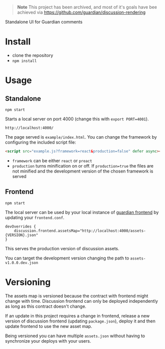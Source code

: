 > **Note**
> This project has been archived, and most of it's goals have bee achieved via https://github.com/guardian/discussion-rendering

Standalone UI for Guardian comments

# Install

- clone the repository
- `npm install`


# Usage

## Standalone

`npm start`

Starts a local server on port 4000 (change this with `export PORT=4001`).

`http://localhost:4000/`

The page served is `example/index.html`. You can change the framework by configuring the included script file:

```html
<script src="example.js?framework=react&production=false" defer async></script>
```

* `framework` can be either `react` or `preact`
* `production` turns minification on or off. If `production=true` the files are not minified and the development version of the chosen framework is served

## Frontend

`npm start`

The local server can be used by your local instance of [guardian frontend](https://github.com/guardian/frontend) by updating your `frontend.conf`.

```
devOverrides {
    discussion.frontend.assetsMap="http://localhost:4000/assets-{VERSION}.json"
}
```

This serves the production version of discussion assets.

You can target the development version changing the path to `assets-v1.0.0.dev.json`


# Versioning

The assets map is versioned because the contract with frontend might change with time. Discussion frontend can only be deployed independently as long as this contract doesn't change.

If an update in this project requires a change in frontend, release a new version of discussion frontend (updating `package.json`), deploy it and then update frontend to use the new asset map.

Being versioned you can have multiple `assets.json` without having to synchronize your deploys with your users.
